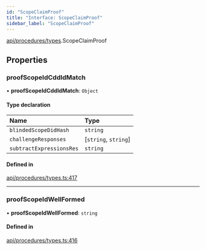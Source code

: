 ```yaml
---
id: "ScopeClaimProof"
title: "Interface: ScopeClaimProof"
sidebar_label: "ScopeClaimProof"
---
```


[api/procedures/types](../../../../../modules/API/Procedures/Types/Types.md).ScopeClaimProof

## Properties

### proofScopeIdCddIdMatch

• **proofScopeIdCddIdMatch**: `Object`

#### Type declaration

| Name | Type |
| :------ | :------ |
| `blindedScopeDidHash` | `string` |
| `challengeResponses` | [`string`, `string`] |
| `subtractExpressionsRes` | `string` |

#### Defined in

[api/procedures/types.ts:417](https://github.com/PolymeshAssociation/polymesh-sdk/blob/b6f9fb883/src/api/procedures/types.ts#L417)

___

### proofScopeIdWellFormed

• **proofScopeIdWellFormed**: `string`

#### Defined in

[api/procedures/types.ts:416](https://github.com/PolymeshAssociation/polymesh-sdk/blob/b6f9fb883/src/api/procedures/types.ts#L416)
